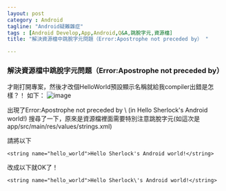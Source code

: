 ```yaml
---
layout: post
category : Android 
tagline: "Android疑難雜症"
tags : [Android Develop,App,Android,Q&A,跳脫字元,資源檔]
title: "解決資源檔中跳脫字元問題（Error:Apostrophe not preceded by） "

---
```


### 解決資源檔中跳脫字元問題（Error:Apostrophe not preceded by）

才剛打開專案，然後才改個HelloWorld預設顯示名稱就給我compiler出錯是怎樣？！
如下：
![image][image-1]

出現了Error:Apostrophe not preceded by \ (in Hello Sherlock's Android world!)
搜尋了一下，原來是資源檔裡面需要特別注意跳脫字元(如這次是app/src/main/res/values/strings.xml)

請將以下

   ```
   <string name="hello_world">Hello Sherlock's Android world!</string>
   ```

改成以下就OK了！

`<string name="hello_world">Hello Sherlock\'s Android world!</string>`

[image-1]:	https://farm4.staticflickr.com/3835/15387327202_e46864a895_o.png